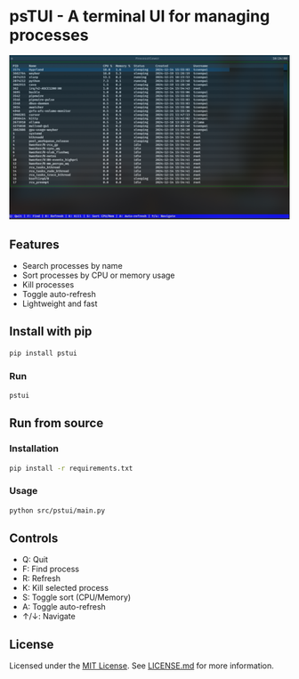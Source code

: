 # psTUI - A terminal UI for managing processes

![psTUI](./assets/image.png)

## Features

- Search processes by name
- Sort processes by CPU or memory usage
- Kill processes
- Toggle auto-refresh
- Lightweight and fast

## Install with pip

```bash
pip install pstui
```

### Run

```bash
pstui
```

## Run from source

### Installation

```bash
pip install -r requirements.txt
```

### Usage

```bash
python src/pstui/main.py
```

## Controls

- Q: Quit
- F: Find process
- R: Refresh
- K: Kill selected process
- S: Toggle sort (CPU/Memory)
- A: Toggle auto-refresh
- ↑/↓: Navigate

## License

Licensed under the [MIT License](LICENSE.md).
See [LICENSE.md](LICENSE.md) for more information.
